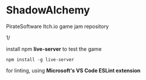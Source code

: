# ShadowAlchemy

PirateSoftware Itch.io game jam repository

1/

install npm **live-server** to test the game

`npm install -g live-server`

for linting, using **Microsoft's VS Code ESLint extension**